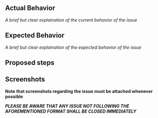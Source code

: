 ## Actual Behavior
   
   _A brief but clear explaination of the current behavior of the issue_


## Expected Behavior
   
   _A brief but clear explaination of the expected behavior of the issue_


## Proposed steps



## Screenshots

**Note that screenshots regarding the issue must be attached whenever possible**
  
 
_**PLEASE BE AWARE THAT ANY ISSUE NOT FOLLOWING THE AFOREMENTIONED FORMAT SHALL BE CLOSED IMMEDIATELY**_
